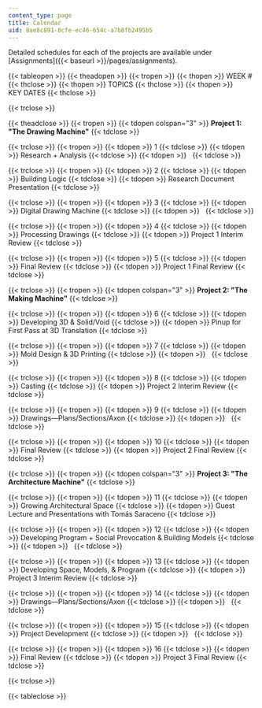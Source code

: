 ```yaml
---
content_type: page
title: Calendar
uid: 8ae8c891-8cfe-ec46-654c-a7b8fb2495b5
---
```


Detailed schedules for each of the projects are available under [Assignments]({{< baseurl >}}/pages/assignments).

{{< tableopen >}}
{{< theadopen >}}
{{< tropen >}}
{{< thopen >}}
WEEK #
{{< thclose >}}
{{< thopen >}}
TOPICS
{{< thclose >}}
{{< thopen >}}
KEY DATES
{{< thclose >}}

{{< trclose >}}

{{< theadclose >}}
{{< tropen >}}
{{< tdopen colspan="3" >}}
**Project 1: "The Drawing Machine"**
{{< tdclose >}}

{{< trclose >}}
{{< tropen >}}
{{< tdopen >}}
1
{{< tdclose >}}
{{< tdopen >}}
Research + Analysis
{{< tdclose >}}
{{< tdopen >}}
 
{{< tdclose >}}

{{< trclose >}}
{{< tropen >}}
{{< tdopen >}}
2
{{< tdclose >}}
{{< tdopen >}}
Building Logic
{{< tdclose >}}
{{< tdopen >}}
Research Document Presentation
{{< tdclose >}}

{{< trclose >}}
{{< tropen >}}
{{< tdopen >}}
3
{{< tdclose >}}
{{< tdopen >}}
Digital Drawing Machine
{{< tdclose >}}
{{< tdopen >}}
 
{{< tdclose >}}

{{< trclose >}}
{{< tropen >}}
{{< tdopen >}}
4
{{< tdclose >}}
{{< tdopen >}}
Processing Drawings
{{< tdclose >}}
{{< tdopen >}}
Project 1 Interim Review
{{< tdclose >}}

{{< trclose >}}
{{< tropen >}}
{{< tdopen >}}
5
{{< tdclose >}}
{{< tdopen >}}
Final Review
{{< tdclose >}}
{{< tdopen >}}
Project 1 Final Review
{{< tdclose >}}

{{< trclose >}}
{{< tropen >}}
{{< tdopen colspan="3" >}}
**Project 2: "The Making Machine"**
{{< tdclose >}}

{{< trclose >}}
{{< tropen >}}
{{< tdopen >}}
6
{{< tdclose >}}
{{< tdopen >}}
Developing 3D & Solid/Void
{{< tdclose >}}
{{< tdopen >}}
Pinup for First Pass at 3D Translation
{{< tdclose >}}

{{< trclose >}}
{{< tropen >}}
{{< tdopen >}}
7
{{< tdclose >}}
{{< tdopen >}}
Mold Design & 3D Printing
{{< tdclose >}}
{{< tdopen >}}
 
{{< tdclose >}}

{{< trclose >}}
{{< tropen >}}
{{< tdopen >}}
8
{{< tdclose >}}
{{< tdopen >}}
Casting
{{< tdclose >}}
{{< tdopen >}}
Project 2 Interim Review
{{< tdclose >}}

{{< trclose >}}
{{< tropen >}}
{{< tdopen >}}
9
{{< tdclose >}}
{{< tdopen >}}
Drawings—Plans/Sections/Axon
{{< tdclose >}}
{{< tdopen >}}
 
{{< tdclose >}}

{{< trclose >}}
{{< tropen >}}
{{< tdopen >}}
10
{{< tdclose >}}
{{< tdopen >}}
Final Review
{{< tdclose >}}
{{< tdopen >}}
Project 2 Final Review
{{< tdclose >}}

{{< trclose >}}
{{< tropen >}}
{{< tdopen colspan="3" >}}
**Project 3: "The Architecture Machine"**
{{< tdclose >}}

{{< trclose >}}
{{< tropen >}}
{{< tdopen >}}
11
{{< tdclose >}}
{{< tdopen >}}
Growing Architectural Space
{{< tdclose >}}
{{< tdopen >}}
Guest Lecture and Presentations with Tomás Saraceno
{{< tdclose >}}

{{< trclose >}}
{{< tropen >}}
{{< tdopen >}}
12
{{< tdclose >}}
{{< tdopen >}}
Developing Program + Social Provocation & Building Models
{{< tdclose >}}
{{< tdopen >}}
 
{{< tdclose >}}

{{< trclose >}}
{{< tropen >}}
{{< tdopen >}}
13
{{< tdclose >}}
{{< tdopen >}}
Developing Space, Models, & Program
{{< tdclose >}}
{{< tdopen >}}
Project 3 Interim Review
{{< tdclose >}}

{{< trclose >}}
{{< tropen >}}
{{< tdopen >}}
14
{{< tdclose >}}
{{< tdopen >}}
Drawings—Plans/Sections/Axon
{{< tdclose >}}
{{< tdopen >}}
 
{{< tdclose >}}

{{< trclose >}}
{{< tropen >}}
{{< tdopen >}}
15
{{< tdclose >}}
{{< tdopen >}}
Project Development
{{< tdclose >}}
{{< tdopen >}}
 
{{< tdclose >}}

{{< trclose >}}
{{< tropen >}}
{{< tdopen >}}
16
{{< tdclose >}}
{{< tdopen >}}
Final Review
{{< tdclose >}}
{{< tdopen >}}
Project 3 Final Review
{{< tdclose >}}

{{< trclose >}}

{{< tableclose >}}